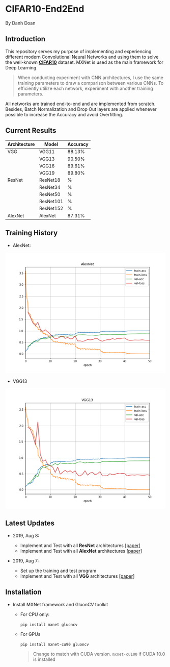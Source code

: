 # CIFAR10-End2End

By Danh Doan

## Introduction
This repository serves my purpose of implementing and experiencing different modern Convolutional Neural Networks and using them to solve the well-known [**CIFAR10**](https://www.cs.toronto.edu/~kriz/cifar.html) dataset. MXNet is used as the main framework for Deep Learning.

> When conducting experiment with CNN architectures, I use the same training parameters to draw a comparison between various CNNs. To efficiently utilize each network, experiment with another training parameters.

All networks are trained end-to-end and are implemented from scratch. 
Besides, Batch Normalization and Drop Out layers are applied whenever possible
to increase the Accuracy and avoid Overfitting.

## Current Results
|Architecture | Model     | Accuracy|
|-------------|-----------|---------|
| VGG         | VGG11     | 88.13%  |
|             | VGG13     | 90.50%  |
|             | VGG16     | 89.61%  |
|             | VGG19     | 89.80% |
|ResNet       | ResNet18  | % |
|             | ResNet34  | % |
|             | ResNet50  | % |
|             | ResNet101 | % |
|             | ResNet152 | % |
|AlexNet      | AlexNet   | 87.31% |

## Training History
* AlexNet:

![AlexNet](history/alexnet-acc-0.8731.png)

* VGG13

![VGG13](history/vgg13-acc-0.9050.png)


## Latest Updates
* 2019, Aug 8:
  * Implement and Test with all **ResNet** architectures [[paper]](https://arxiv.org/abs/1512.03385)
  * Implement and Test with all **AlexNet** architectures [[paper]](https://papers.nips.cc/paper/4824-imagenet-classification-with-deep-convolutional-neural-networks.pdf)

* 2019, Aug 7:
	* Set up the training and test program
	* Implement and Test with all **VGG** architectures [[paper]](https://arxiv.org/abs/1409.1556)

## Installation
* Install MXNet framework and GluonCV toolkit
	* For CPU only:
	
		`pip install mxnet gluoncv`
	
	* For GPUs
		
		`pip install mxnet-cu90 gluoncv`
    	> Change to match with CUDA version. `mxnet-cu100` if CUDA 10.0 is installed
	
